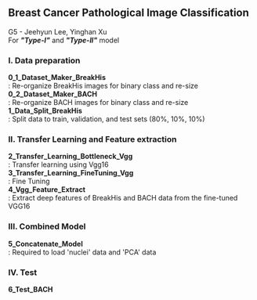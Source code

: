 ## Breast Cancer Pathological Image Classification
G5 - Jeehyun Lee, Yinghan Xu  
For ***"Type-I"*** and ***"Type-II"*** model


### I. Data preparation  
**0_1_Dataset_Maker_BreakHis**  
  : Re-organize BreakHis images for binary class and re-size  
**0_2_Dataset_Maker_BACH**  
  : Re-organize BACH images for binary class and re-size  
**1_Data_Split_BreakHis**  
  : Split data to train, validation, and test sets (80%, 10%, 10%)  

### II. Transfer Learning and Feature extraction  
**2_Transfer_Learning_Bottleneck_Vgg**  
  : Transfer learning using Vgg16  
**3_Transfer_Learning_FineTuning_Vgg**  
  : Fine Tuning  
**4_Vgg_Feature_Extract**  
  : Extract deep features of BreakHis and BACH data from the fine-tuned VGG16   

### III. Combined Model  
**5_Concatenate_Model**  
  : Required to load 'nuclei' data and 'PCA' data  

### IV. Test  
**6_Test_BACH**  
